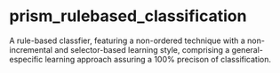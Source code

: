 # prism_rulebased_classification
A rule-based classfier, featuring a non-ordered technique with a non-incremental  and selector-based learning style, comprising a general-especific learning approach assuring a 100% precison of classification.
